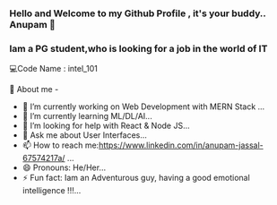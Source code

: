### Hello and Welcome to my Github Profile , it's your buddy.. Anupam 👋

### Iam a PG student,who is looking for a job in the world of IT 
💻Code Name : intel_101

🤠 About me -

- 🔭 I’m currently working on Web Development with MERN Stack ...
- 🌱 I’m currently learning ML/DL/AI...
- 🤔 I’m looking for help with React & Node JS...
- 💬 Ask me about User Interfaces...
- 📫 How to reach me:https://www.linkedin.com/in/anupam-jassal-67574217a/ ...
- 😄 Pronouns: He/Her...
- ⚡ Fun fact: Iam an Adventurous guy, having a good emotional intelligence !!!...
